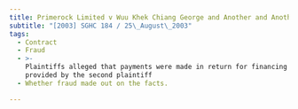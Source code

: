 ```yaml
---
title: Primerock Limited v Wuu Khek Chiang George and Another and Another Suit
subtitle: "[2003] SGHC 184 / 25\_August\_2003"
tags:
  - Contract
  - Fraud
  - >-
    Plaintiffs alleged that payments were made in return for financing to be
    provided by the second plaintiff
  - Whether fraud made out on the facts.

---
```


